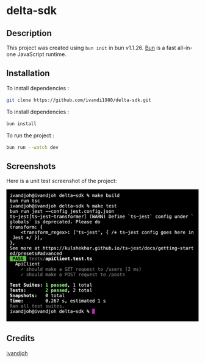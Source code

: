 # delta-sdk

## Description
This project was created using `bun init` in bun v1.1.26. [Bun](https://bun.sh) is a fast all-in-one JavaScript runtime.

## Installation

To install dependencies :

```bash
git clone https://github.com/ivandi1980/delta-sdk.git
```

To install dependencies :

```bash
bun install
```

To run the project :

```bash
bun run --watch dev
```

## Screenshots

Here is a unit test screenshot of the project:

![Unit Test Screenshot](public/assets/unit-test.png)


## Credits
[ivandjoh](https://github.com/ivandi1980)
